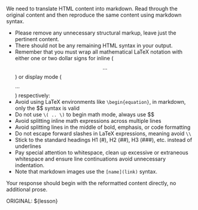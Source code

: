 We need to translate HTML content into markdown. Read through the original content and then reproduce the same content using markdown syntax.

- Please remove any unnecessary structural markup, leave just the pertinent content.
- There should not be any remaining HTML syntax in your output.
- Remember that you must wrap all mathematical LaTeX notation with either one or two dollar signs for inline ($$ ... $$) or display mode ($$$$ ... $$$$) respectively:
- Avoid using LaTeX environments like `\begin{equation}`, in markdown, only the $$ syntax is valid
- Do not use `\( .. \)` to begin math mode, always use $$
- Avoid splitting inline math expressions across multiple lines
- Avoid splitting lines in the middle of bold, emphasis, or code formatting
- Do not escape forward slashes in LaTeX expressions, meaning avoid `\\`
- Stick to the standard headings H1 (#), H2 (##), H3 (###), etc. instead of underlines
- Pay special attention to whitespace, clean up excessive or extraneous whitespace and ensure line continuations avoid unnecessary indentation.
- Note that markdown images use the `[name](link)` syntax.

Your response should begin with the reformatted content directly, no additional prose.

ORIGINAL:
${lesson}